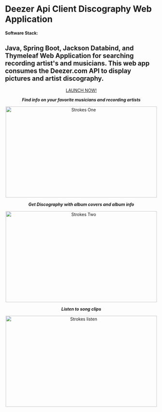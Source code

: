 

<h1><strong>Deezer Api Client Discography Web Application</strong></h1>


#### Software Stack:
## Java, Spring Boot, Jackson Databind, and Thymeleaf Web Application for searching recording artist's and musicians. This web app consumes the Deezer.com API to display pictures and artist discography. 

<div align="center">
  <a href="https://powerful-hollows-10387.herokuapp.com/">LAUNCH NOW!</a>

  <strong><p><em>Find info on your favorite musicians and recording artists</em></p></strong>
<img src="https://raw.githubusercontent.com/HarryDulaney/deezer-example-web-app/master/img/one.png" height="300" width="500" alt="Strokes One"/><br>

<strong><p><em>Get Discography with album covers and album info</em></p></strong>
<img src="https://raw.githubusercontent.com/HarryDulaney/deezer-example-web-app/master/img/two.png" height="300" width="500" alt="Strokes Two"/>
<strong><p><em>Listen to song clips</em></p></strong>
<img src="https://github.com/HarryDulaney/deezer-web-app/blob/master/img/listenTotunes.png" height="300" width="500" alt="Strokes listen"/>
</div>
